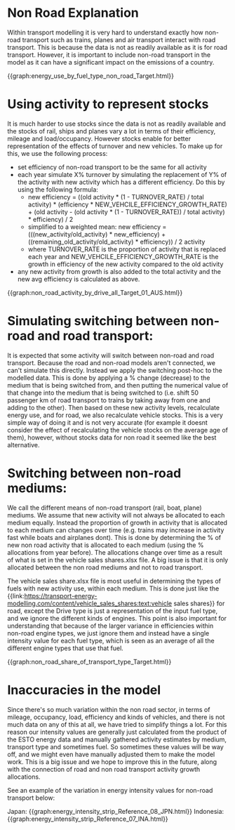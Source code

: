 # Non Road Explanation
Within transport modelling it is very hard to understand exactly how non-road transport such as trains, planes and air transport interact with road transport. This is because the data is not as readily available as it is for road transport. However, it is important to include non-road transport in the model as it can have a significant impact on the emissions of a country.

{{graph:energy_use_by_fuel_type_non_road_Target.html}}

# Using activity to represent stocks
It is much harder to use stocks since the data is not as readily available and the stocks of rail, ships and planes vary a lot in terms of their efficiency, mileage and load/occupancy. However stocks enable for better representation of the effects of turnover and new vehicles. To make up for this, we use the following process:

- set efficiency of non-road transport to be the same for all activity
- each year simulate X% turnover by simulating the replacement of Y% of the activity with new activity which has a different efficiency. Do this by using the following formula:
    - new efficiency = ((old activity * (1 - TURNOVER_RATE) / total activity) * (efficiency * NEW_VEHCILE_EFFICIENCY_GROWTH_RATE) + (old activity - (old activity * (1 - TURNOVER_RATE)) / total activity) * efficiency) / 2
    - simplified to a weighted mean: new efficiency = (((new_activity/old_activity) * new_efficiency) + ((remaining_old_activity/old_activity) * efficiency)) / 2 activity
    - where TURNOVER_RATE is the proportion of activity that is replaced each year and NEW_VEHCILE_EFFICIENCY_GROWTH_RATE is the growth in efficiency of the new activity compared to the old activity
- any new activity from growth is also added to the total activity and the new avg efficiency is calculated as above.

{{graph:non_road_activity_by_drive_all_Target_01_AUS.html}}

# Simulating switching between non-road and road transport:
It is expected that some activity will switch between non-road and road transport. Because the road and non-road models aren't connected, we can't simulate this directly. Instead we apply the switching post-hoc to the modelled data. This is done by applying a % change (decrease) to the medium that is being switched from, and then putting the numerical value of that change into the medium that is being switched to (i.e. shift 50 passenger km of road transport to trains by taking away from one and adding to the other). Then based on these new activity levels, recalculate energy use, and for road, we also recalculate vehicle stocks. This is a very simple way of doing it and is not very accurate (for example it doesnt consider the effect of recalculating the vehicle stocks on the average age of them), however, without stocks data for non road it seemed like the best alternative.

# Switching between non-road mediums:
We call the different means of non-road transport (rail, boat, plane) mediums. We assume that new activity will not always be allocated to each medium equally. Instead the proportion of growth in activity that is allocated to each medium can changes over time (e.g. trains may increase in activity fast while boats and airplanes dont). This is done by determining the % of new non road activity that is allocated to each medium (using the % allocations from year before). The allocations change over time as a result of what is set in the vehicle sales shares.xlsx file. A big issue is that it is only allocated between the non road mediums and not to road transport.

The vehicle sales share.xlsx file is most useful in determining the types of fuels with new activity use, within each medium. This is done just like the {{link:https://transport-energy-modelling.com/content/vehicle_sales_shares:text:vehicle sales shares}} for road, except the Drive type is just a representation of the input fuel type, and we ignore the different kinds of engines. This point is also important for understanding that because of the larger variance in efficiencies within non-road engine types, we just ignore them and instead have a single intensity value for each fuel type, which is seen as an average of all the different engine types that use that fuel.

{{graph:non_road_share_of_transport_type_Target.html}}

# Inaccuracies in the model
Since there's so much variation within the non road sector, in terms of mileage, occupancy, load, efficiency and kinds of vehicles, and there is not much data on any of this at all, we have tried to simplify things a lot. For this reason our intensity values are generally just calculated from the product of the ESTO energy data and manually gathered activity estimates by medium, transport type and sometimes fuel. So sometimes these values will be way off, and we might even have manually adjusted them to make the model work. This is a big issue and we hope to improve this in the future, along with the connection of road and non road transport activity growth allocations.  

See an example of the variation in energy intensity values for non-road transport below:

Japan:
{{graph:energy_intensity_strip_Reference_08_JPN.html}} 
Indonesia:
{{graph:energy_intensity_strip_Reference_07_INA.html}}
